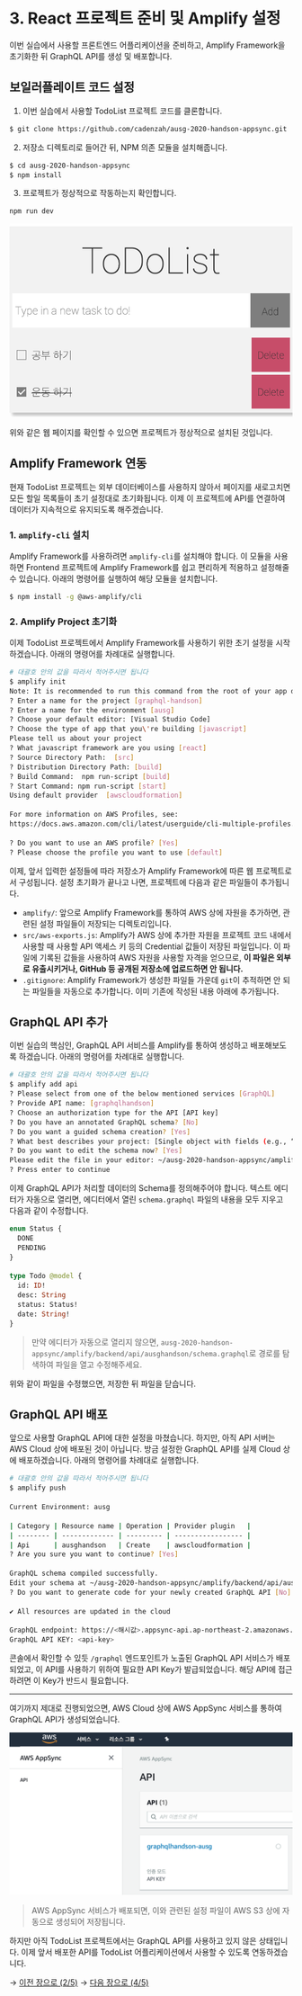 # 3. React 프로젝트 준비 및 Amplify 설정

이번 실습에서 사용할 프론트엔드 어플리케이션을 준비하고, Amplify Framework을 초기화한 뒤 GraphQL API를 생성 및 배포합니다.

## 보일러플레이트 코드 설정

1. 이번 실습에서 사용할 TodoList 프로젝트 코드를 클론합니다.
```bash
$ git clone https://github.com/cadenzah/ausg-2020-handson-appsync.git
```

2. 저장소 디렉토리로 들어간 뒤, NPM 의존 모듈을 설치해줍니다.
```bash
$ cd ausg-2020-handson-appsync
$ npm install
```

3. 프로젝트가 정상적으로 작동하는지 확인합니다.
```bash
npm run dev
```

![demo](pics/3/app.png)

위와 같은 웹 페이지를 확인할 수 있으면 프로젝트가 정상적으로 설치된 것입니다.

## Amplify Framework 연동
현재 TodoList 프로젝트는 외부 데이터베이스를 사용하지 않아서 페이지를 새로고치면 모든 할일 목록들이 초기 설정대로 초기화됩니다. 이제 이 프로젝트에 API를 연결하여 데이터가 지속적으로 유지되도록 해주겠습니다.

### 1. `amplify-cli` 설치
Amplify Framework를 사용하려면 `amplify-cli`를 설치해야 합니다. 이 모듈을 사용하면 Frontend 프로젝트에 Amplify Framework를 쉽고 편리하게 적용하고 설정해줄 수 있습니다. 아래의 명령어를 실행하여 해당 모듈을 설치합니다.

```bash
$ npm install -g @aws-amplify/cli
```

### 2. Amplify Project 초기화
이제 TodoList 프로젝트에서 Amplify Framework를 사용하기 위한 초기 설정을 시작하겠습니다. 아래의 명령어를 차례대로 실행합니다.

```bash
# 대괄호 안의 값을 따라서 적어주시면 됩니다
$ amplify init
Note: It is recommended to run this command from the root of your app directory
? Enter a name for the project [graphql-handson]
? Enter a name for the environment [ausg]
? Choose your default editor: [Visual Studio Code]
? Choose the type of app that you\'re building [javascript]
Please tell us about your project
? What javascript framework are you using [react]
? Source Directory Path:  [src]
? Distribution Directory Path: [build]
? Build Command:  npm run-script [build]
? Start Command: npm run-script [start]
Using default provider  [awscloudformation]

For more information on AWS Profiles, see:
https://docs.aws.amazon.com/cli/latest/userguide/cli-multiple-profiles.html

? Do you want to use an AWS profile? [Yes]
? Please choose the profile you want to use [default]
```

이제, 앞서 입력한 설정들에 따라 저장소가 Amplify Framework에 따른 웹 프로젝트로서 구성됩니다. 설정 초기화가 끝나고 나면, 프로젝트에 다음과 같은 파일들이 추가됩니다.

- `amplify/`: 앞으로 Amplify Framework를 통하여 AWS 상에 자원을 추가하면, 관련된 설정 파일들이 저장되는 디렉토리입니다.
- `src/aws-exports.js`: Amplify가 AWS 상에 추가한 자원을 프로젝트 코드 내에서 사용할 때 사용할 API 액세스 키 등의 Credential 값들이 저장된 파일입니다. 이 파일에 기록된 값들을 사용하여 AWS 자원을 사용할 자격을 얻으므로, **이 파일은 외부로 유출시키거나, GitHub 등 공개된 저장소에 업로드하면 안 됩니다.**
- `.gitignore`: Amplify Framework가 생성한 파일들 가운데 `git`이 추적하면 안 되는 파일들을 자동으로 추가합니다. 이미 기존에 작성된 내용 아래에 추가됩니다.

## GraphQL API 추가
이번 실습의 핵심인, GraphQL API 서비스를 Amplify를 통하여 생성하고 배포해보도록 하겠습니다. 아래의 명령어를 차례대로 실행합니다.

```bash
# 대괄호 안의 값을 따라서 적어주시면 됩니다
$ amplify add api
? Please select from one of the below mentioned services [GraphQL]
? Provide API name: [graphqlhandson]
? Choose an authorization type for the API [API key]
? Do you have an annotated GraphQL schema? [No]
? Do you want a guided schema creation? [Yes]
? What best describes your project: [Single object with fields (e.g., “Todo” with ID, name, description)]
? Do you want to edit the schema now? [Yes]
Please edit the file in your editor: ~/ausg-2020-handson-appsync/amplify/backend/api/ausghandson/schema.graphql
? Press enter to continue
```

이제 GraphQL API가 처리할 데이터의 Schema를 정의해주어야 합니다. 텍스트 에디터가 자동으로 열리면, 에디터에서 열린 `schema.graphql` 파일의 내용을 모두 지우고 다음과 같이 수정합니다.

```graphql
enum Status {
  DONE
  PENDING
}

type Todo @model {
  id: ID!
  desc: String
  status: Status!
  date: String!
}
```

> 만약 에디터가 자동으로 열리지 않으면, `ausg-2020-handson-appsync/amplify/backend/api/ausghandson/schema.graphql`로 경로를 탐색하여 파일을 열고 수정해주세요.

위와 같이 파일을 수정했으면, 저장한 뒤 파일을 닫습니다.

## GraphQL API 배포
앞으로 사용할 GraphQL API에 대한 설정을 마쳤습니다. 하지만, 아직 API 서버는 AWS Cloud 상에 배포된 것이 아닙니다. 방금 설정한 GraphQL API를 실제 Cloud 상에 배포하겠습니다. 아래의 명령어를 차례대로 실행합니다.

```bash
# 대괄호 안의 값을 따라서 적어주시면 됩니다
$ amplify push

Current Environment: ausg

| Category | Resource name | Operation | Provider plugin   |
| -------- | ------------- | --------- | ----------------- |
| Api      | ausghandson   | Create    | awscloudformation |
? Are you sure you want to continue? [Yes]

GraphQL schema compiled successfully.
Edit your schema at ~/ausg-2020-handson-appsync/amplify/backend/api/ausghandson/schema.graphql or place .graphql files in a directory at ~/ausg-2020-handson-appsync/amplify/backend/api/ausghandson/schema
? Do you want to generate code for your newly created GraphQL API [No]

✔ All resources are updated in the cloud

GraphQL endpoint: https://<해시값>.appsync-api.ap-northeast-2.amazonaws.com/graphql
GraphQL API KEY: <api-key>
```

콘솔에서 확인할 수 있듯 `/graphql` 엔드포인트가 노출된 GraphQL API 서비스가 배포되었고, 이 API를 사용하기 위하여 필요한 API Key가 발급되었습니다. 해당 API에 접근하려면 이 Key가 반드시 필요합니다.

---

여기까지 제대로 진행되었으면, AWS Cloud 상에 AWS AppSync 서비스를 통하여 GraphQL API가 생성되었습니다. 

![](pics/3/appsync.png)

> AWS AppSync 서비스가 배포되면, 이와 관련된 설정 파일이 AWS S3 상에 자동으로 생성되어 저장됩니다.

하지만 아직 TodoList 프로젝트에서는 GraphQL API를 사용하고 있지 않은 상태입니다. 이제 앞서 배포한 API를 TodoList 어플리케이션에서 사용할 수 있도록 연동하겠습니다.

→ [이전 장으로 (2/5)](https://github.com/cadenzah/ausg-2020-handson-appsync/blob/master/readme/master/02.settings.md)
→ [다음 장으로 (4/5)](https://github.com/cadenzah/ausg-2020-handson-appsync/blob/master/readme/master/03.react.md)
